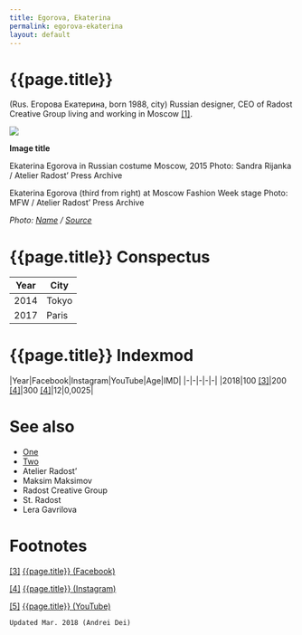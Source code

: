 ```yaml
---
title: Egorova, Ekaterina
permalink: egorova-ekaterina
layout: default
---
```


# {{page.title}}

(Rus. Егорова Екатерина, born 1988, city) Russian designer, CEO of Radost Creative Group living and working in Moscow <span id="a1">[\[1\]](#f1)</span>.

![](/encyclopedia/images/image-name.jpg)

**Image title**

Ekaterina Egorova in Russian costume Moscow, 2015
Photo: Sandra Rijanka / Atelier Radost’ Press Archive

Ekaterina Egorova (third from right) at Moscow Fashion Week stage
Photo: MFW / Atelier Radost’ Press Archive

*Photo: [Name](index) / [Source](index)*

# {{page.title}} Conspectus

|Year|City|
|-|-|
|2014|Tokyo|
|2017|Paris|

# {{page.title}} Indexmod

|Year|Facebook|Instagram|YouTube|Age|IMD|
|-|-|-|-|-|
|2018|100 <span id="a3">[\[3\]](#f3)</span>|200 <span id="a4">[\[4\]](#f4)</span>|300 <span id="a4">[\[4\]](#f4)</span>|12|0,0025|


# See also

+ [One](index)
+ [Two](index)
+ Atelier Radost’
+ Maksim Maksimov
+ Radost Creative Group
+ St. Radost
+ Lera Gavrilova

# Footnotes

[[3]](#a3) <span id="f3"></span> [{{page.title}} (Facebook)](index)

[[4]](#a4) <span id="f4"></span> [{{page.title}} (Instagram)](index)

[[5]](#a5) <span id="f5"></span> [{{page.title}} (YouTube)](index)

`Updated Mar. 2018 (Andrei Dei)`
